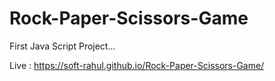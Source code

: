 # Rock-Paper-Scissors-Game
First Java Script Project... 

Live : https://soft-rahul.github.io/Rock-Paper-Scissors-Game/

